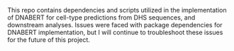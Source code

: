 This repo contains dependencies and scripts utilized in the implementation of DNABERT for cell-type predictions from DHS sequences, and downstream analyses. Issues were faced with package dependencies for DNABERT implementation, but I will continue to troubleshoot these issues for the future of this project.
